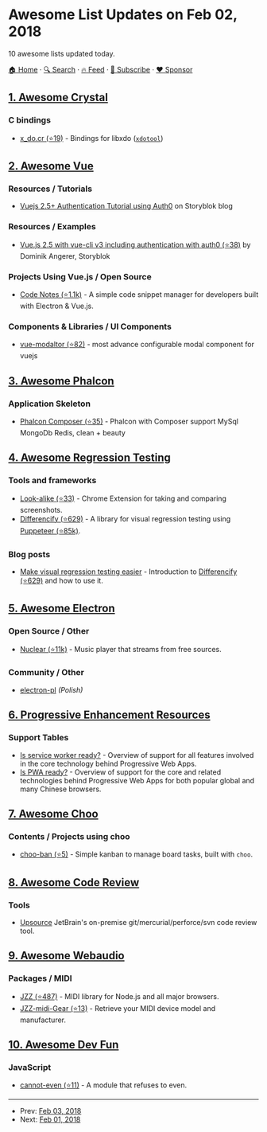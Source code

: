 # Awesome List Updates on Feb 02, 2018

10 awesome lists updated today.

[🏠 Home](/README.md) · [🔍 Search](https://www.trackawesomelist.com/search/) · [🔥 Feed](https://www.trackawesomelist.com/rss.xml) · [📮 Subscribe](https://trackawesomelist.us17.list-manage.com/subscribe?u=d2f0117aa829c83a63ec63c2f&id=36a103854c) · [❤️  Sponsor](https://github.com/sponsors/theowenyoung)



## [1. Awesome Crystal](/content/veelenga/awesome-crystal/README.md)

### C bindings

*   [x\_do.cr (⭐19)](https://github.com/woodruffw/x_do.cr) - Bindings for libxdo ([`xdotool`](https://github.com/jordansissel/xdotool))

## [2. Awesome Vue](/content/vuejs/awesome-vue/README.md)

### Resources / Tutorials

*   [Vuejs 2.5+ Authentication Tutorial using Auth0](https://www.storyblok.com/tp/how-to-auth0-vuejs-authentication) on Storyblok blog

### Resources / Examples

*   [Vue.js 2.5 with vue-cli v3 including authentication with auth0 (⭐38)](https://github.com/DominikAngerer/auth0-vue) by Dominik Angerer, Storyblok

### Projects Using Vue.js / Open Source

*   [Code Notes (⭐1.1k)](https://github.com/lauthieb/code-notes) - A simple code snippet manager for developers built with Electron & Vue.js.

### Components & Libraries / UI Components

*   [vue-modaltor (⭐82)](https://github.com/davodaslanifakor/modaltor) - most advance configurable modal component for vuejs

## [3. Awesome Phalcon](/content/phalcon/awesome-phalcon/README.md)

### Application Skeleton

*   [Phalcon Composer (⭐35)](https://github.com/xxtime/phalcon) - Phalcon with Composer support MySql MongoDb Redis, clean + beauty

## [4. Awesome Regression Testing](/content/mojoaxel/awesome-regression-testing/README.md)

### Tools and frameworks

*   [Look-alike (⭐33)](https://github.com/kdzwinel/Look-alike) - Chrome Extension for taking and comparing screenshots.
*   [Differencify (⭐629)](https://github.com/NimaSoroush/differencify) - A library for visual regression testing using [Puppeteer (⭐85k)](https://github.com/GoogleChrome/puppeteer).

### Blog posts

*   [Make visual regression testing easier](https://medium.com/@nima.soroush.h/make-visual-regression-testing-easier-4a3dc7073737) - Introduction to [Differencify (⭐629)](https://github.com/NimaSoroush/differencify) and how to use it.

## [5. Awesome Electron](/content/sindresorhus/awesome-electron/README.md)

### Open Source / Other

*   [Nuclear (⭐11k)](https://github.com/nukeop/nuclear) - Music player that streams from free sources.

### Community / Other

*   [electron-pl](https://electronpl.github.io) *(Polish)*

## [6. Progressive Enhancement Resources](/content/jbmoelker/progressive-enhancement-resources/README.md)

### Support Tables

*   [Is service worker ready?](https://jakearchibald.github.io/isserviceworkerready/) - Overview of support for all features involved in the core technology behind Progressive Web Apps.
*   [Is PWA ready?](https://ispwaready.toxicjohann.com/) - Overview of support for the core and related technologies behind Progressive Web Apps for both popular global and many Chinese browsers.

## [7. Awesome Choo](/content/choojs/awesome-choo/README.md)

### Contents / Projects using choo

*   [choo-ban (⭐5)](https://github.com/luizbaldi/choo-ban) - Simple kanban to manage board tasks, built with `choo`.

## [8. Awesome Code Review](/content/joho/awesome-code-review/README.md)

### Tools

*   [Upsource](https://www.jetbrains.com/upsource/) JetBrain's on-premise git/mercurial/perforce/svn code review tool.

## [9. Awesome Webaudio](/content/notthetup/awesome-webaudio/README.md)

### Packages / MIDI

*   [JZZ (⭐487)](https://github.com/jazz-soft/JZZ) - MIDI library for Node.js and all major browsers.
*   [JZZ-midi-Gear (⭐13)](https://github.com/jazz-soft/JZZ-midi-Gear) - Retrieve your MIDI device model and manufacturer.

## [10. Awesome Dev Fun](/content/mislavcimpersak/awesome-dev-fun/README.md)

### JavaScript

*   [cannot-even (⭐11)](https://github.com/blakek/cannot-even) - A module that refuses to even.

---

- Prev: [Feb 03, 2018](/content/2018/02/03/README.md)
- Next: [Feb 01, 2018](/content/2018/02/01/README.md)